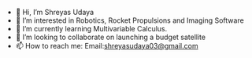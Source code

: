 - 👋 Hi, I’m Shreyas Udaya
- 👀 I’m interested in Robotics, Rocket Propulsions and Imaging Software
- 🌱 I’m currently learning Multivariable Calculus.
- 💞️ I’m looking to collaborate on launching a budget satellite
- 📫 How to reach me: Email:shreyasudaya03@gmail.com

<!---
shreyasudaya/shreyasudaya is a ✨ special ✨ repository because its `README.md` (this file) appears on your GitHub profile.
You can click the Preview link to take a look at your changes.
--->
